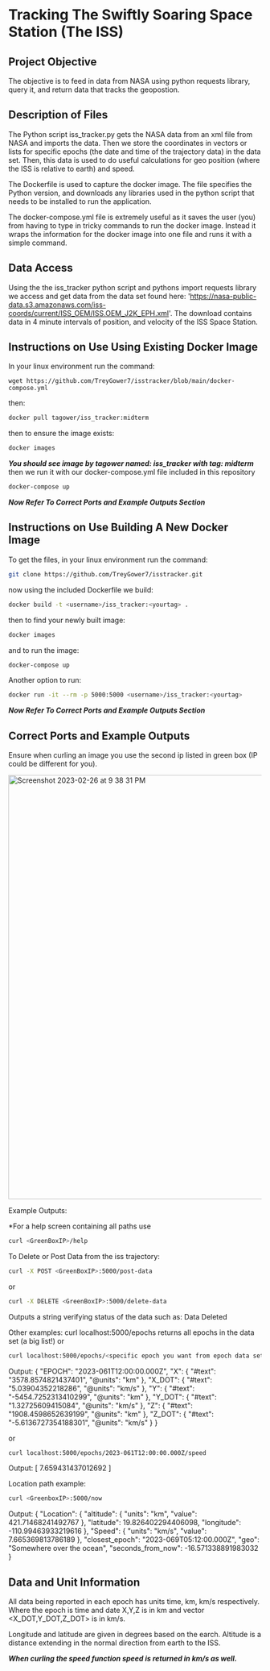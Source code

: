 # Tracking The Swiftly Soaring Space Station (The ISS)

Project Objective
-----------------------------
The objective is to feed in data from NASA using python requests library, query it, and return data that tracks the geopostion.

Description of Files
-----------------------------
The Python script iss_tracker.py gets the NASA data from an xml file from NASA and imports the data. Then we store the coordinates in vectors or lists for specific epochs (the date and time of the trajectory data) in the data set. Then, this data is used to do useful calculations for geo position (where the ISS is relative to earth) and speed.

The Dockerfile is used to capture the docker image. The file specifies the Python version, and downloads any libraries used in the python script that needs to be installed to run the application. 

The docker-compose.yml file is extremely useful as it saves the user (you) from having to type in tricky commands to run the docker image. Instead it wraps the information for the docker image into one file and runs it with a simple command.

Data Access
-----------------------------
Using the the iss_tracker python script and pythons import requests library we access and get data from the data set found here: 'https://nasa-public-data.s3.amazonaws.com/iss-coords/current/ISS_OEM/ISS.OEM_J2K_EPH.xml'. The download contains data in 4 minute intervals of position, and velocity of the ISS Space Station.


Instructions on Use Using Existing Docker Image
-----------------------------
In your linux environment run the command:
	
	wget https://github.com/TreyGower7/isstracker/blob/main/docker-compose.yml
then:
```sh  
docker pull tagower/iss_tracker:midterm
```
then to ensure the image exists:
```sh  
docker images
```
***You should see image by tagower named: iss_tracker with tag: midterm***
then we run it with our docker-compose.yml file included in this repository
```sh  
docker-compose up
```
***Now Refer To Correct Ports and Example Outputs Section***

Instructions on Use Building A New Docker Image
-----------------------------
To get the files, in your linux environment run the command: 
```sh  
git clone https://github.com/TreyGower7/isstracker.git
```
now using the included Dockerfile we build:
```sh  
docker build -t <username>/iss_tracker:<yourtag> .
```
then to find your newly built image:
```sh  
docker images
```
and to run the image:
```sh  
docker-compose up
```
Another option to run:
```sh  
docker run -it --rm -p 5000:5000 <username>/iss_tracker:<yourtag> 
```
***Now Refer To Correct Ports and Example Outputs Section***

Correct Ports and Example Outputs
-----------------------------
Ensure when curling an image you use the second ip listed in green box (IP could be different for you).

<img width="842" alt="Screenshot 2023-02-26 at 9 38 31 PM" src="https://user-images.githubusercontent.com/70235944/221581571-f313db39-6111-4ec8-ad5b-ed4c9d2e7fcb.png">

Example Outputs:

*For a help screen containing all paths use 
```sh
curl <GreenBoxIP>/help
```

To Delete or Post Data from the iss trajectory:

```sh
curl -X POST <GreenBoxIP>:5000/post-data 
```	
or  
```sh  
curl -X DELETE <GreenBoxIP>:5000/delete-data
```
Outputs a string verifying status of the data such as: Data Deleted
	
Other examples:
	curl localhost:5000/epochs
        returns all epochs in the data set (a big list!)
	or
```sh 
curl localhost:5000/epochs/<specific epoch you want from epoch data set>
```
Output:	
	{
  	"EPOCH": "2023-061T12:00:00.000Z",
  	"X": {
    		"#text": "3578.8574821437401",
    		"@units": "km"
  	},
  	"X_DOT": {
    		"#text": "5.03904352218286",
    		"@units": "km/s"
  	},
  	"Y": {
    		"#text": "-5454.7252313410299",
    		"@units": "km"
  	},
  	"Y_DOT": {
    		"#text": "1.32725609415084",
    		"@units": "km/s"
  	},
  	"Z": {
    		"#text": "1908.4598652639199",
   		 "@units": "km"
  	},
  	"Z_DOT": {
    		"#text": "-5.6136727354188301",
    		"@units": "km/s"
  	}
	}		

or

```sh 	
curl localhost:5000/epochs/2023-061T12:00:00.000Z/speed
```
Output:
	 [
        7.659431437012692
        ] 
	
Location path example: 
```sh 	
curl <GreenboxIP>:5000/now
```
Output:	
{
  "Location": {
    "altitude": {
      "units": "km",
      "value": 421.71468241492767
    },
    "latitude": 19.826402294406098,
    "longitude": -110.99463933219616
  },
  "Speed": {
    "units": "km/s",
    "value": 7.665369813786189
  },
  "closest_epoch": "2023-069T05:12:00.000Z",
  "geo": "Somewhere over the ocean",
  "seconds_from_now": -16.571338891983032
}

Data and Unit Information
-----------------------------
All data being reported in each epoch has units time, km, km/s respectively. Where the epoch is time and date X,Y,Z is in km and vector <X_DOT,Y_DOT,Z_DOT> is in km/s. 

Longitude and latitude are given in degrees based on the earch. Altitude is a distance extending in the normal direction from earth to the ISS.

***When curling the speed function speed is returned in km/s as well.***
